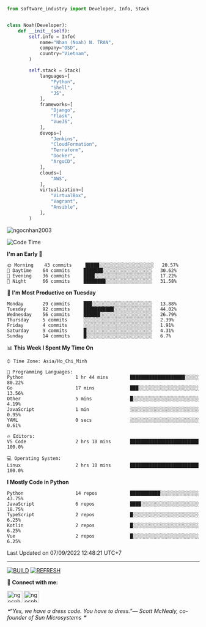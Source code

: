 ```python
from software_industry import Developer, Info, Stack


class Noah(Developer):
    def __init__(self):
        self.info = Info(
            name="Nhan (Noah) N. TRAN",
            company="OSD",
            country="Vietnam",
        )

        self.stack = Stack(
            languages=[
                "Python",
                "Shell",
                "JS",
            ],
            frameworks=[
                "Django",
                "Flask",
                "VueJS",
            ],
            devops=[
                "Jenkins",
                "CloudFormation",
                "Terraform",
                "Docker",
                "ArgoCD",
            ],
            clouds=[
                "AWS",
            ],
            virtualization=[
                "VirtualBox",
                "Vagrant",
                "Ansible",
            ],
        )
```
<img src="https://komarev.com/ghpvc/?username=ngocnhan2003&label=Profile%20views&color=0e75b6&style=flat" alt="ngocnhan2003" /> 

<!--START_SECTION:waka-->
![Code Time](http://img.shields.io/badge/Code%20Time-480%20hrs%2010%20mins-blue)

**I'm an Early 🐤** 

```text
🌞 Morning    43 commits     █████░░░░░░░░░░░░░░░░░░░░   20.57% 
🌆 Daytime    64 commits     ███████░░░░░░░░░░░░░░░░░░   30.62% 
🌃 Evening    36 commits     ████░░░░░░░░░░░░░░░░░░░░░   17.22% 
🌙 Night      66 commits     ████████░░░░░░░░░░░░░░░░░   31.58%

```
📅 **I'm Most Productive on Tuesday** 

```text
Monday       29 commits     ███░░░░░░░░░░░░░░░░░░░░░░   13.88% 
Tuesday      92 commits     ███████████░░░░░░░░░░░░░░   44.02% 
Wednesday    56 commits     ██████░░░░░░░░░░░░░░░░░░░   26.79% 
Thursday     5 commits      ░░░░░░░░░░░░░░░░░░░░░░░░░   2.39% 
Friday       4 commits      ░░░░░░░░░░░░░░░░░░░░░░░░░   1.91% 
Saturday     9 commits      █░░░░░░░░░░░░░░░░░░░░░░░░   4.31% 
Sunday       14 commits     █░░░░░░░░░░░░░░░░░░░░░░░░   6.7%

```


📊 **This Week I Spent My Time On** 

```text
⌚︎ Time Zone: Asia/Ho_Chi_Minh

💬 Programming Languages: 
Python                   1 hr 44 mins        ████████████████████░░░░░   80.22% 
Go                       17 mins             ███░░░░░░░░░░░░░░░░░░░░░░   13.56% 
Other                    5 mins              █░░░░░░░░░░░░░░░░░░░░░░░░   4.19% 
JavaScript               1 min               ░░░░░░░░░░░░░░░░░░░░░░░░░   0.95% 
YAML                     0 secs              ░░░░░░░░░░░░░░░░░░░░░░░░░   0.61%

🔥 Editors: 
VS Code                  2 hrs 10 mins       █████████████████████████   100.0%

💻 Operating System: 
Linux                    2 hrs 10 mins       █████████████████████████   100.0%

```

**I Mostly Code in Python** 

```text
Python                   14 repos            ███████████░░░░░░░░░░░░░░   43.75% 
JavaScript               6 repos             ████░░░░░░░░░░░░░░░░░░░░░   18.75% 
TypeScript               2 repos             █░░░░░░░░░░░░░░░░░░░░░░░░   6.25% 
Kotlin                   2 repos             █░░░░░░░░░░░░░░░░░░░░░░░░   6.25% 
Vue                      2 repos             █░░░░░░░░░░░░░░░░░░░░░░░░   6.25%

```



 Last Updated on 07/09/2022 12:48:21 UTC+7
<!--END_SECTION:waka-->

<hr>

[![BUILD](https://github.com/ngocnhan2003/ngocnhan2003/actions/workflows/001_build.yml/badge.svg)](https://github.com/ngocnhan2003/ngocnhan2003/actions/workflows/001_build.yml)
[![REFRESH](https://github.com/ngocnhan2003/ngocnhan2003/actions/workflows/002_refresh.yml/badge.svg)](https://github.com/ngocnhan2003/ngocnhan2003/actions/workflows/002_refresh.yml)

🔗 **Connect with me:**

<a href="https://linkedin.com/in/ngocnhan2003" target="blank"><img align="center" src="https://raw.githubusercontent.com/rahuldkjain/github-profile-readme-generator/master/src/images/icons/Social/linked-in-alt.svg" alt="ngocnhan2003" height="30" width="40" /></a>
<a href="https://instagram.com/ngocnhan2003" target="blank"><img align="center" src="https://raw.githubusercontent.com/rahuldkjain/github-profile-readme-generator/master/src/images/icons/Social/instagram.svg" alt="ngocnhan2003" height="30" width="40" /></a>


<!--STARTS_HERE_QUOTE_README-->
<i>❝“Yes, we have a dress code. You have to dress.”— Scott McNealy, co-founder of Sun Microsystems   ❞</i>
<!--ENDS_HERE_QUOTE_README-->